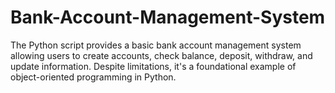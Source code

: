 # Bank-Account-Management-System
The Python script provides a basic bank account management system allowing users to create accounts, check balance, deposit, withdraw, and update information. Despite limitations, it's a foundational example of object-oriented programming in Python.
